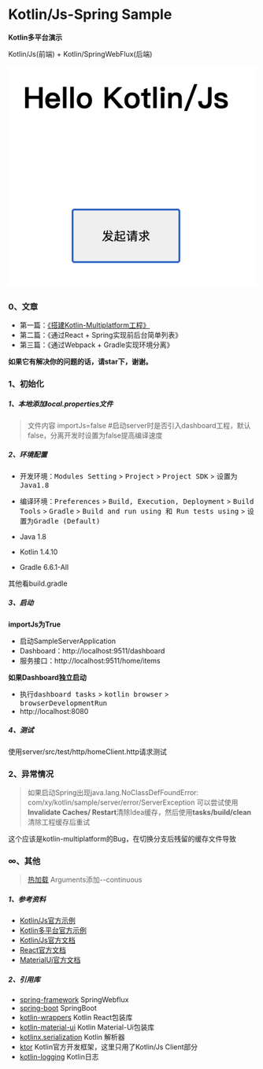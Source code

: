 # Kotlin/Js-Spring Sample

**Kotlin多平台演示** 

Kotlin/Js(前端) + Kotlin/SpringWebFlux(后端)

![首页](images/home.png)

### 0、文章

- 第一篇：[《搭建Kotlin-Multiplatform工程》](https://juejin.im/post/6888485745569628167/)
- 第二篇：《通过React + Spring实现前后台简单列表》
- 第三篇：《通过Webpack + Gradle实现环境分离》

**如果它有解决你的问题的话，请star下，谢谢。**

### 1、初始化

##### 1、本地添加**local.properties**文件

> 文件内容
importJs=false #启动server时是否引入dashboard工程，默认false，分离开发时设置为false提高编译速度

##### 2、环境配置

- 开发环境：<kbd>Modules Setting</kbd> > <kbd>Project</kbd> > <kbd>Project SDK</kbd> > <kbd>设置为Java1.8</kbd>

- 编译环境：<kbd>Preferences</kbd> > <kbd>Build, Execution, Deployment</kbd> > <kbd>Build Tools</kbd> > <kbd>Gradle</kbd> > <kbd>Build and run using 和 Run tests using</kbd> > <kbd>设置为Gradle (Default)</kbd>

- Java 1.8
- Kotlin 1.4.10
- Gradle 6.6.1-All

其他看build.gradle

##### 3、启动

**importJs为True**

- 启动SampleServerApplication
- Dashboard：http://localhost:9511/dashboard
- 服务接口：http://localhost:9511/home/items

**如果Dashboard独立启动**

- 执行<kbd>dashboard tasks</kbd> > <kbd>kotlin browser</kbd> > <kbd>browserDevelopmentRun</kbd>
- http://localhost:8080

##### 4、测试

使用server/src/test/http/homeClient.http请求测试

### 2、异常情况

> 如果启动Spring出现java.lang.NoClassDefFoundError: com/xy/kotlin/sample/server/error/ServerException
可以尝试使用**Invalidate Caches/ Restart**清除Idea缓存，然后使用**tasks/build/clean**清除工程缓存后重试

这个应该是kotlin-multiplatform的Bug，在切换分支后残留的缓存文件导致

### ∞、其他

> [热加载](https://kotlinlang.org/docs/tutorials/javascript/dev-server-continuous-compilation.html) Arguments添加--continuous

##### 1、参考资料

- [Kotlin/Js官方示例](https://play.kotlinlang.org/hands-on/Building%20Web%20Applications%20with%20React%20and%20Kotlin%20JS/01_Introduction)
- [Kotlin多平台官方示例](https://play.kotlinlang.org/hands-on/Full%20Stack%20Web%20App%20with%20Kotlin%20Multiplatform/01_Introduction)
- [Kotlin/Js官方文档](https://www.kotlincn.net/docs/reference/js-project-setup.html)
- [React官方文档](https://zh-hans.reactjs.org/tutorial/tutorial.html#making-an-interactive-component)
- [MaterialUi官方文档](https://material-ui.com/zh/getting-started/usage/)

##### 2、引用库

- [spring-framework](https://github.com/spring-projects/spring-framework) SpringWebflux
- [spring-boot](https://github.com/spring-projects/spring-boot) SpringBoot
- [kotlin-wrappers](https://github.com/JetBrains/kotlin-wrappers) Kotlin React包装库
- [kotlin-material-ui](https://github.com/subroh0508/kotlin-material-ui) Kotlin Material-Ui包装库
- [kotlinx.serialization](https://github.com/Kotlin/kotlinx.serialization) Kotlin 解析器
- [ktor](https://github.com/ktorio/ktor) Kotlin官方开发框架，这里只用了Kotlin/Js Client部分
- [kotlin-logging](https://github.com/MicroUtils/kotlin-logging) Kotlin日志
